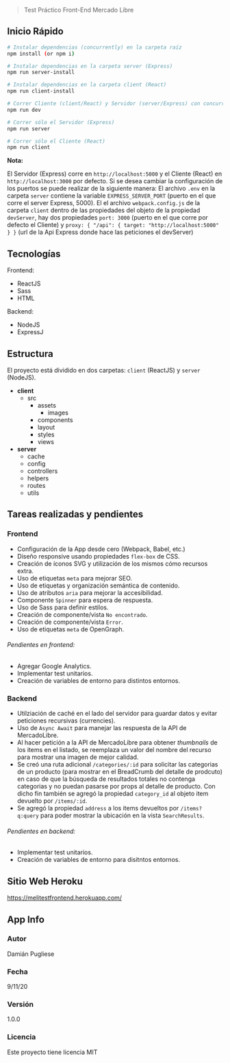 > Test Práctico Front-End Mercado Libre

## Inicio Rápido  

``` bash
# Instalar dependencias (concurrently) en la carpeta raíz
npm install (or npm i)

# Instalar dependencias en la carpeta server (Express)
npm run server-install

# Instalar dependencias en la carpeta client (React)
npm run client-install

# Correr Cliente (client/React) y Servidor (server/Express) con concurrently simultáneamente
npm run dev

# Correr sólo el Servidor (Express) 
npm run server

# Correr sólo el Cliente (React) 
npm run client
```

**Nota:**

El Servidor (Express) corre en `http://localhost:5000` y el Cliente (React) en `http://localhost:3000` por defecto. 
Si se desea cambiar la configuración de los puertos se puede realizar de la siguiente manera:
El archivo `.env` en la carpeta `server` contiene la variable `EXPRESS_SERVER_PORT` (puerto en el que corre el server Express, 5000).
El el archivo `webpack.config.js` de la carpeta `client` dentro de las propiedades del objeto de la propiedad `devServer`, hay dos 
propiedades `port: 3000` (puerto en el que corre por defecto el Cliente) y `proxy: { "/api": { target: "http://localhost:5000" } }`
(url de la Api Express donde hace las peticiones el devServer)

## Tecnologías
Frontend:
- ReactJS
- Sass
- HTML

Backend:
- NodeJS
- ExpressJ

## Estructura
El proyecto está dividido en dos carpetas: `client` (ReactJS) y `server` (NodeJS).

- **client**
  - src
    - assets
      - images
    - components
    - layout
    - styles
    - views
- **server**
  - cache
  - config
  - controllers 
  - helpers
  - routes
  - utils 

## Tareas realizadas y pendientes 

### Frontend

* Configuración de la App desde cero (Webpack, Babel, etc.)
* Diseño responsive usando propiedades `flex-box` de CSS.
* Creación de íconos SVG y utilización de los mismos cómo recursos extra.
* Uso de etiquetas `meta` para mejorar SEO.
* Uso de etiquetas y organización semántica de contenido.
* Uso de atributos `aria` para mejorar la accesibilidad.
* Componente `Spinner` para espera de respuesta.
* Uso de Sass para definir estilos.
* Creación de componente/vista `No encontrado`.
* Creación de componente/vista `Error`.
* Uso de etiquetas `meta` de OpenGraph.

###### Pendientes en frontend:

* Agregar Google Analytics.
* Implementar test unitarios.
* Creación de variables de entorno para distintos entornos.

### Backend

* Utilziación de caché en el lado del servidor para guardar datos y evitar peticiones recursivas (currencies).
* Uso de `Async Await` para manejar las respuesta de la API de MercadoLibre.
* Al hacer petición a la API de MercadoLibre para obtener *thumbnails* de los items en el listado, se reemplaza un valor del nombre del recurso para mostrar una imagen de mejor calidad.
* Se creó una ruta adicional `/categories/:id` para solicitar las categorias de un producto (para mostrar en el BreadCrumb del detalle de prodcuto) en caso de que la búsqueda de resultados totales no contenga categorias y no puedan pasarse por props al detalle de producto. Con dicho fin también se agregó la propiedad `category_id` al objeto item devuelto por `/items/:id`.
* Se agregó la propiedad `address` a los items devueltos por `/items?q:query` para poder mostrar la ubicación en la vista `SearchResults`. 

###### Pendientes en backend:
* Implementar test unitarios.
* Creación de variables de entorno para disitntos entornos.

## Sitio Web Heroku

https://melitestfrontend.herokuapp.com/

## App Info

### Autor

Damián Pugliese

### Fecha

9/11/20

### Versión

1.0.0

### Licencia

Este proyecto tiene licencia MIT

